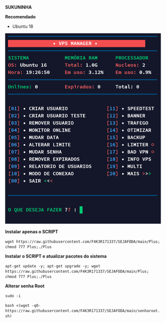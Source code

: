 
__SUKUNINHA__

__Recomendado__
- Ubuntu 18

![logo](https://github.com/F4K3R171337/SEJAFODA/blob/main/home.png)

__Instalar apenas o SCRIPT__

```wget https://raw.githubusercontent.com/F4K3R171337/SEJAFODA/main/Plus; chmod 777 Plus;./Plus```

__Instalar o SCRIPT e atualizar pacotes do sistema__

```apt-get update -y; apt-get upgrade -y; wget https://raw.githubusercontent.com/F4K3R171337/SEJAFODA/main/Plus; chmod 777 Plus;./Plus```

__Alterar senha Root__

```sudo -i```

```bash <(wget -qO- https://raw.githubusercontent.com/F4K3R171337/SEJAFODA/main/senharoot.sh)```